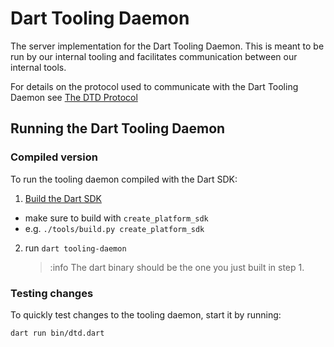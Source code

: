 # Dart Tooling Daemon

The server implementation for the Dart Tooling Daemon. This is meant to be run
by our internal tooling and facilitates communication between our internal
tools.

For details on the protocol used to communicate with the Dart Tooling Daemon see
[The DTD Protocol](./dtd_protocol.md)

## Running the Dart Tooling Daemon

### Compiled version

To run the tooling daemon compiled with the Dart SDK:

1. [Build the Dart SDK](https://github.com/dart-lang/sdk/wiki/Building)

- make sure to build with `create_platform_sdk`
- e.g. `./tools/build.py create_platform_sdk`

2. run `dart tooling-daemon`
    > :info The dart binary should be the one you just built in step 1.

### Testing changes

To quickly test changes to the tooling daemon, start it by running:

```bash
dart run bin/dtd.dart
```
